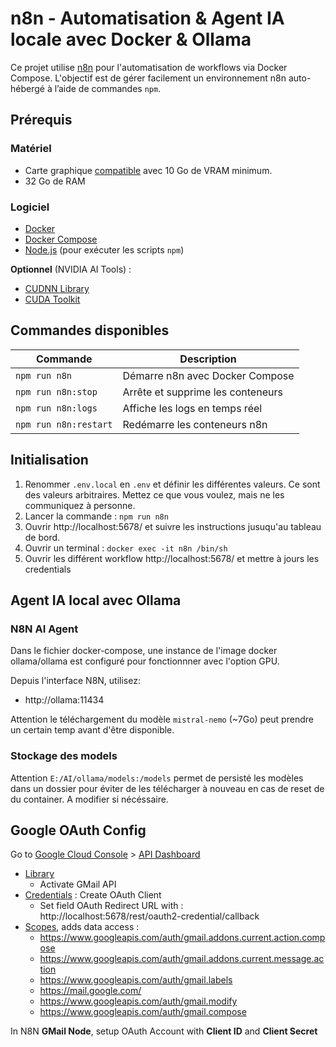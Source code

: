 # n8n - Automatisation & Agent IA locale avec Docker & Ollama

Ce projet utilise [n8n](https://n8n.io/) pour l'automatisation de workflows via Docker Compose. L'objectif est de gérer facilement un environnement n8n auto-hébergé à l’aide de commandes `npm`.

## Prérequis

### Matériel
- Carte graphique [compatible](https://github.com/ollama/ollama/blob/main/docs/gpu.md) avec 10 Go de VRAM minimum.
- 32 Go de RAM

### Logiciel
- [Docker](https://www.docker.com/)
- [Docker Compose](https://docs.docker.com/compose/)
- [Node.js](https://nodejs.org/) (pour exécuter les scripts `npm`)

**Optionnel** (NVIDIA AI Tools) :
- [CUDNN Library](https://developer.nvidia.com/cudnn)
- [CUDA Toolkit](https://developer.nvidia.com/cuda-toolkit)


## Commandes disponibles

| Commande              | Description                          |
|-----------------------|--------------------------------------|
| `npm run n8n`         | Démarre n8n avec Docker Compose      |
| `npm run n8n:stop`    | Arrête et supprime les conteneurs    |
| `npm run n8n:logs`    | Affiche les logs en temps réel       |
| `npm run n8n:restart` | Redémarre les conteneurs n8n         |

## Initialisation

1) Renommer `.env.local` en `.env` et définir les différentes valeurs. Ce sont des valeurs arbitraires. Mettez ce que vous voulez, mais ne les communiquez à personne.
2) Lancer la commande : `npm run n8n`
3) Ouvrir http://localhost:5678/ et suivre les instructions jusuqu'au tableau de bord.
4) Ouvrir un terminal : `docker exec -it n8n /bin/sh`
5) Ouvrir les différent workflow http://localhost:5678/ et mettre à jours les credentials

## Agent IA local avec Ollama

### N8N AI Agent
Dans le fichier docker-compose, une instance de l'image docker ollama/ollama est configuré pour fonctionnner avec l'option GPU.

Depuis l'interface N8N, utilisez:
- http://ollama:11434

Attention le téléchargement du modèle `mistral-nemo` (~7Go) peut prendre un certain temp avant d'être disponible.

### Stockage des models
Attention `E:/AI/ollama/models:/models` permet de persisté les modèles dans un dossier pour éviter de les télécharger à nouveau en cas de reset de du container. A modifier si nécéssaire.

## Google OAuth Config
Go to [Google Cloud Console](https://console.cloud.google.com/) > [API Dashboard](https://console.cloud.google.com/apis/dashboard)
- [Library](https://console.cloud.google.com/apis/library)
  - Activate GMail API
- [Credentials](https://console.cloud.google.com/apis/credentials) : Create OAuth Client
  - Set field OAuth Redirect URL with : http://localhost:5678/rest/oauth2-credential/callback
- [Scopes](https://console.cloud.google.com/auth/scopes), adds data access :
    - https://www.googleapis.com/auth/gmail.addons.current.action.compose
    - https://www.googleapis.com/auth/gmail.addons.current.message.action
    - https://www.googleapis.com/auth/gmail.labels
    - https://mail.google.com/
    - https://www.googleapis.com/auth/gmail.modify
    - https://www.googleapis.com/auth/gmail.compose

In N8N **GMail Node**, setup OAuth Account with **Client ID** and **Client Secret**
